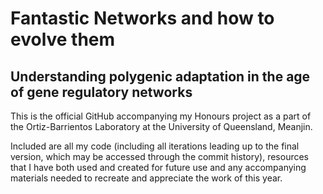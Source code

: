 # Fantastic Networks and how to evolve them
## Understanding polygenic adaptation in the age of gene regulatory networks

This is the official GitHub accompanying my Honours project as a part of the Ortiz-Barrientos Laboratory at the University of Queensland, Meanjin. 

Included are all my code (including all iterations leading up to the final version, which may be accessed through the commit history), resources that I have both used and created for future use and any accompanying materials needed to recreate and appreciate the work of this year. 

